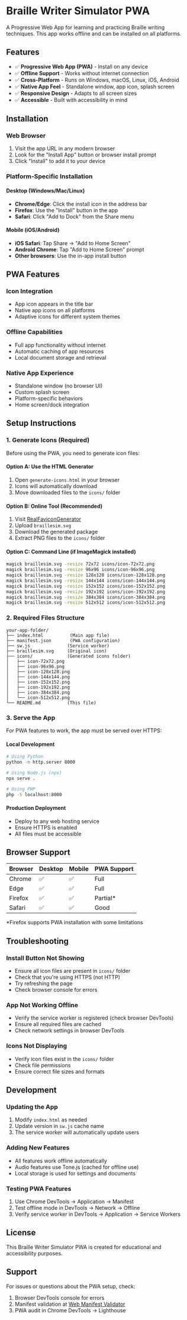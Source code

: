 # Braille Writer Simulator PWA

A Progressive Web App for learning and practicing Braille writing techniques. This app works offline and can be installed on all platforms.

## Features

- ✅ **Progressive Web App (PWA)** - Install on any device
- ✅ **Offline Support** - Works without internet connection
- ✅ **Cross-Platform** - Runs on Windows, macOS, Linux, iOS, Android
- ✅ **Native App Feel** - Standalone window, app icon, splash screen
- ✅ **Responsive Design** - Adapts to all screen sizes
- ✅ **Accessible** - Built with accessibility in mind

## Installation

### Web Browser
1. Visit the app URL in any modern browser
2. Look for the "Install App" button or browser install prompt
3. Click "Install" to add it to your device

### Platform-Specific Installation

#### Desktop (Windows/Mac/Linux)
- **Chrome/Edge**: Click the install icon in the address bar
- **Firefox**: Use the "Install" button in the app
- **Safari**: Click "Add to Dock" from the Share menu

#### Mobile (iOS/Android)
- **iOS Safari**: Tap Share → "Add to Home Screen"
- **Android Chrome**: Tap "Add to Home Screen" prompt
- **Other browsers**: Use the in-app install button

## PWA Features

### Icon Integration
- App icon appears in the title bar
- Native app icons on all platforms
- Adaptive icons for different system themes

### Offline Capabilities
- Full app functionality without internet
- Automatic caching of app resources
- Local document storage and retrieval

### Native App Experience
- Standalone window (no browser UI)
- Custom splash screen
- Platform-specific behaviors
- Home screen/dock integration

## Setup Instructions

### 1. Generate Icons (Required)
Before using the PWA, you need to generate icon files:

#### Option A: Use the HTML Generator
1. Open `generate-icons.html` in your browser
2. Icons will automatically download
3. Move downloaded files to the `icons/` folder

#### Option B: Online Tool (Recommended)
1. Visit [RealFaviconGenerator](https://realfavicongenerator.net/)
2. Upload `braillesim.svg`
3. Download the generated package
4. Extract PNG files to the `icons/` folder

#### Option C: Command Line (if ImageMagick installed)
```bash
magick braillesim.svg -resize 72x72 icons/icon-72x72.png
magick braillesim.svg -resize 96x96 icons/icon-96x96.png
magick braillesim.svg -resize 128x128 icons/icon-128x128.png
magick braillesim.svg -resize 144x144 icons/icon-144x144.png
magick braillesim.svg -resize 152x152 icons/icon-152x152.png
magick braillesim.svg -resize 192x192 icons/icon-192x192.png
magick braillesim.svg -resize 384x384 icons/icon-384x384.png
magick braillesim.svg -resize 512x512 icons/icon-512x512.png
```

### 2. Required Files Structure
```
your-app-folder/
├── index.html          (Main app file)
├── manifest.json       (PWA configuration)
├── sw.js              (Service worker)
├── braillesim.svg     (Original icon)
├── icons/             (Generated icons folder)
│   ├── icon-72x72.png
│   ├── icon-96x96.png
│   ├── icon-128x128.png
│   ├── icon-144x144.png
│   ├── icon-152x152.png
│   ├── icon-192x192.png
│   ├── icon-384x384.png
│   └── icon-512x512.png
└── README.md          (This file)
```

### 3. Serve the App
For PWA features to work, the app must be served over HTTPS:

#### Local Development
```bash
# Using Python
python -m http.server 8000

# Using Node.js (npx)
npx serve .

# Using PHP
php -S localhost:8000
```

#### Production Deployment
- Deploy to any web hosting service
- Ensure HTTPS is enabled
- All files must be accessible

## Browser Support

| Browser | Desktop | Mobile | PWA Support |
|---------|---------|---------|-------------|
| Chrome  | ✅      | ✅      | Full        |
| Edge    | ✅      | ✅      | Full        |
| Firefox | ✅      | ✅      | Partial*    |
| Safari  | ✅      | ✅      | Good        |

*Firefox supports PWA installation with some limitations

## Troubleshooting

### Install Button Not Showing
- Ensure all icon files are present in `icons/` folder
- Check that you're using HTTPS (not HTTP)
- Try refreshing the page
- Check browser console for errors

### App Not Working Offline
- Verify the service worker is registered (check browser DevTools)
- Ensure all required files are cached
- Check network settings in browser DevTools

### Icons Not Displaying
- Verify icon files exist in the `icons/` folder
- Check file permissions
- Ensure correct file sizes and formats

## Development

### Updating the App
1. Modify `index.html` as needed
2. Update version in `sw.js` cache name
3. The service worker will automatically update users

### Adding New Features
- All features work offline automatically
- Audio features use Tone.js (cached for offline use)
- Local storage is used for settings and documents

### Testing PWA Features
1. Use Chrome DevTools → Application → Manifest
2. Test offline mode in DevTools → Network → Offline
3. Verify service worker in DevTools → Application → Service Workers

## License

This Braille Writer Simulator PWA is created for educational and accessibility purposes.

## Support

For issues or questions about the PWA setup, check:
1. Browser DevTools console for errors
2. Manifest validation at [Web Manifest Validator](https://manifest-validator.appspot.com/)
3. PWA audit in Chrome DevTools → Lighthouse

